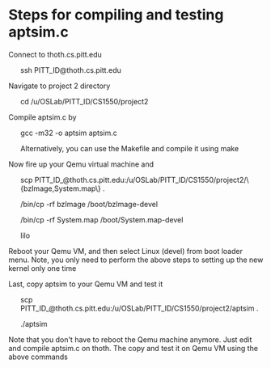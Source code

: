 # Steps for compiling and testing aptsim.c
<p>Connect to thoth.cs.pitt.edu</p>
<ul>ssh PITT_ID@thoth.cs.pitt.edu</ul>
<p>Navigate to project 2 directory</p>
<ul>cd /u/OSLab/PITT_ID/CS1550/project2</ul>
<p>Compile aptsim.c by</p>
<ul>gcc -m32 -o aptsim aptsim.c</ul>
<ul>Alternatively, you can use the Makefile and compile it using make</ul>
<p>Now fire up your Qemu virtual machine and </p>
<ul>scp PITT_ID_@thoth.cs.pitt.edu:/u/OSLab/PITT_ID/CS1550/project2/\{bzImage,System.map\} .</ul>
<ul>/bin/cp -rf bzImage /boot/bzImage-devel</ul>
<ul>/bin/cp -rf System.map /boot/System.map-devel</ul>
<ul>lilo</ul>
<p>Reboot your Qemu VM, and then select Linux (devel) from boot loader menu. Note, you only need to perform the above steps to setting up the new kernel only one time</p>
<p>Last, copy aptsim to your Qemu VM and test it</p>
<ul>scp PITT_ID_@thoth.cs.pitt.edu:/u/OSLab/PITT_ID/CS1550/project2/aptsim .</ul>
<ul>./aptsim</ul>
<p>Note that you don't have to reboot the Qemu machine anymore. Just edit and compile aptsim.c on thoth. The copy and test it on Qemu VM using the above commands </p>
